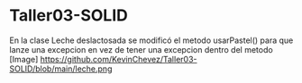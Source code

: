 # Taller03-SOLID
En la clase Leche deslactosada se modificó el metodo usarPastel() para que lanze una excepcion en vez de tener una excepcion dentro del metodo 
[Image] https://github.com/KevinChevez/Taller03-SOLID/blob/main/leche.png
